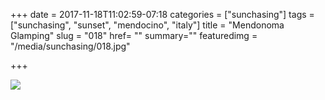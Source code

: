+++
date = 2017-11-18T11:02:59-07:18
categories = ["sunchasing"]
tags = ["sunchasing", "sunset", "mendocino", "italy"]
title = "Mendonoma Glamping"
slug = "018"
href= ""
summary=""
featuredimg = "/media/sunchasing/018.jpg"

+++

<img src="/media/sunchasing/018.jpg" />